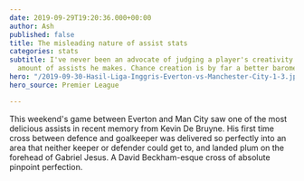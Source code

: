 ```yaml
---
date: 2019-09-29T19:20:36.000+00:00
author: Ash
published: false
title: The misleading nature of assist stats
categories: stats
subtitle: I've never been an advocate of judging a player's creativity based on the
  amount of assists he makes. Chance creation is by far a better barometer.
hero: "/2019-09-30-Hasil-Liga-Inggris-Everton-vs-Manchester-City-1-3.jpg"
hero_source: Premier League

---
```

This weekend's game between Everton and Man City saw one of the most delicious assists in recent memory from Kevin De Bruyne. His first time cross between defence and goalkeeper was delivered so perfectly into an area that neither keeper or defender could get to, and landed plum on the forehead of Gabriel Jesus. A David Beckham-esque cross of absolute pinpoint perfection.